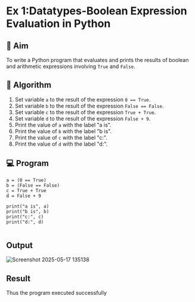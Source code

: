
# Ex 1:Datatypes-Boolean Expression Evaluation in Python

## 🎯 Aim
To write a Python program that evaluates and prints the results of boolean and arithmetic expressions involving `True` and `False`.

## 🧠 Algorithm
1. Set variable `a` to the result of the expression `0 == True`.
2. Set variable `b` to the result of the expression `False == False`.
3. Set variable `c` to the result of the expression `True + True`.
4. Set variable `d` to the result of the expression `False + 9`.
5. Print the value of `a` with the label "a is".
6. Print the value of `b` with the label "b is".
7. Print the value of `c` with the label "c:".
8. Print the value of `d` with the label "d:".

## 💻 Program
```
a = (0 == True)      
b = (False == False)
c = True + True     
d = False + 9        

print("a is", a)     
print("b is", b)     
print("c:", c)       
print("d:", d)       


```

## Output
![Screenshot 2025-05-17 135138](https://github.com/user-attachments/assets/231f98ec-1d03-4b80-8c65-a3e345e4fb2a)

## Result
Thus the program executed successfully
